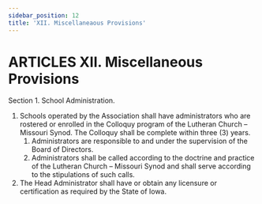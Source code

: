 ```yaml
---
sidebar_position: 12
title: 'XII. Miscellaneaous Provisions'
---
```


# ARTICLES XII. Miscellaneous Provisions

Section 1. School Administration.

1. Schools operated by the Association shall have administrators who are rostered or enrolled in the Colloquy program of the Lutheran Church – Missouri Synod. The Colloquy shall be complete within three (3) years.
    1. Administrators are responsible to and under the supervision of the Board of Directors.
    1. Administrators shall be called according to the doctrine and practice of the Lutheran Church – Missouri Synod and shall serve according to the  stipulations of such calls.
1. The Head Administrator shall have or obtain any licensure or certification as required by the State of Iowa.
